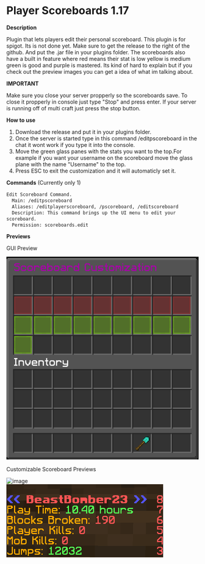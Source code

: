 # Player Scoreboards 1.17  
**Description**  

  Plugin that lets players edit their personal scoreboard. This plugin is for spigot. Its is not done yet.
  Make sure to get the release to the right of the github. And put the .jar file in your plugins folder.
  The scoreboards also have a built in feature where red means their stat is low yellow is medium green is good and purple is mastered.
  Its kind of hard to explain but if you check out the preview images you can get a idea of what im talking about.


**IMPORTANT**  

   Make sure you close your server propperly so the scoreboards save. 
   To close it propperly in console just type "Stop" and press enter. 
   If your server is running off of multi craft just press the stop button.


**How to use**  
  1. Download the release and put it in your plugins folder.  
  2. Once the server is started type in this command /editpscoreboard in the chat it wont work if you type it into the console.  
  3. Move the green glass panes with the stats you want to the top.For example if you want your username on the scoreboard move the glass plane with the name "Username" to the top.
  4. Press ESC to exit the customization and it will automaticly set it.


**Commands** (Currently only 1)
```
Edit Scoreboard Command.
  Main: /editpscoreboard
  Aliases: /editplayerscoreboard, /pscoreboard, /editscoreboard
  Description: This command brings up the UI menu to edit your scoreboard.
  Permission: scoreboards.edit
```


**Previews**

GUI Preview

![image](https://github.com/BeastBomber23/Minecraft-Player-Scoreboards-Spigot-Plugin-1.17/blob/main/Test/Assets/GuiPreview.png?raw=true)

Customizable Scoreboard Previews

![image](https://user-images.githubusercontent.com/59712082/124218396-1ecd0880-dac8-11eb-82f0-a5509ba700b8.png)  
![image](https://github.com/BeastBomber23/Minecraft-Player-Scoreboards-Spigot-Plugin-1.17/blob/main/Test/Assets/ScoreboardPreview2.png?raw=true)
